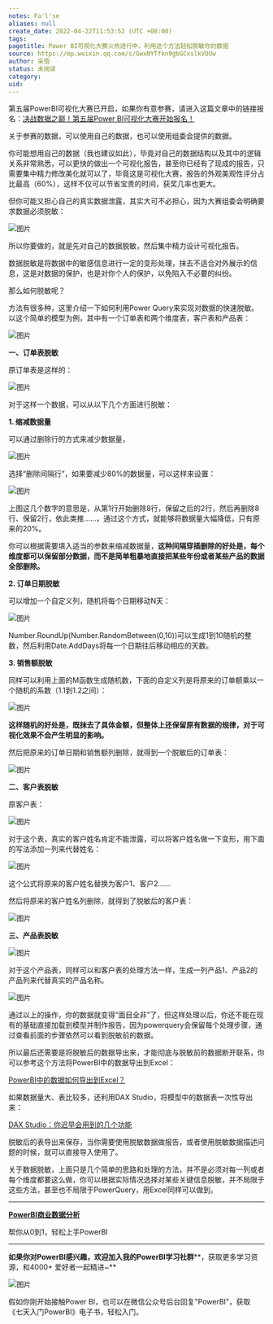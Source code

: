 ```yaml
---
notes: Fa'l'se
aliases: null
create_date: 2022-04-22T11:53:52 (UTC +08:00)
tags: 
pagetitle: Power BI可视化大赛火热进行中，利用这个方法轻松脱敏你的数据
source: https://mp.weixin.qq.com/s/GwxNYTfkn9gbGCxslkVOUw
author: 采悟
status: 未阅读
category: 
uid: 
---
```


第五届PowerBI可视化大赛已开启，如果你有意参赛，请进入这篇文章中的链接报名：[决战数据之巅！第五届Power BI可视化大赛开始报名！](http://mp.weixin.qq.com/s?__biz=MzA4MzQwMjY4MA==&mid=2484079783&idx=1&sn=4d07e18f0efe2a77a3fc3eb8a0a2f2e7&chksm=8e13a670b9642f66bc19be6bf60a2751f5a3c9508edd5eec462a5e25b7182c54b4fe88e3f8c3&scene=21#wechat_redirect)

关于参赛的数据，可以使用自己的数据，也可以使用组委会提供的数据。

你可能想用自己的数据（我也建议如此），毕竟对自己的数据结构以及其中的逻辑关系非常熟悉，可以更快的做出一个可视化报告，甚至你已经有了现成的报告，只需要集中精力修改美化就可以了，毕竟这是可视化大赛，报告的外观美观性评分占比最高（60%），这样不仅可以节省宝贵的时间，获奖几率也更大。

但你可能又担心自己的真实数据泄露，其实大可不必担心，因为大赛组委会明确要求数据必须脱敏：

![图片](https://mmbiz.qpic.cn/mmbiz_jpg/aHEbZtANQJNTv7Kgg58ib1Y4O4gzlT3PEaGOSgiaL9Pic5UnHrqputYWibv6k0ZAfjHgrXJiaQBMH3TyvTEflbfibMrQ/640?wx_fmt=jpeg&wxfrom=5&wx_lazy=1&wx_co=1)

所以你要做的，就是先对自己的数据脱敏，然后集中精力设计可视化报告。

数据脱敏是将数据中的敏感信息进行一定的变形处理，抹去不适合对外展示的信息，这是对数据的保护，也是对你个人的保护，以免陷入不必要的纠纷。

那么如何脱敏呢？  

方法有很多种，这里介绍一下如何利用Power Query来实现对数据的快速脱敏。以这个简单的模型为例，其中有一个订单表和两个维度表，客户表和产品表：

![图片](https://mmbiz.qpic.cn/mmbiz_jpg/aHEbZtANQJN0ZiaAl9YH4czFscta9zquyMJ2OlzbXcGf64pDicbNoyIEIYnchnYeTEfp3V7wgia1MiaaFglqLIVvIA/640?wx_fmt=jpeg&wxfrom=5&wx_lazy=1&wx_co=1)

**一、订单表脱敏**

原订单表是这样的：

![图片](https://mmbiz.qpic.cn/mmbiz_jpg/aHEbZtANQJN0ZiaAl9YH4czFscta9zquyibraO4icy5syTDfUD43MNZwVvEjzJorypGFz6Sx7tzRkmMTDFKkoOYRw/640?wx_fmt=jpeg&wxfrom=5&wx_lazy=1&wx_co=1)

对于这样一个数据，可以从以下几个方面进行脱敏：  

**1\. 缩减数据量**

可以通过删除行的方式来减少数据量，  

![图片](https://mmbiz.qpic.cn/mmbiz_jpg/aHEbZtANQJN0ZiaAl9YH4czFscta9zquyLpkzRw5hMWAVDrAJHcd2JEuqkabvCG5lC1vrs8zBiavT9ewSicBIZNqQ/640?wx_fmt=jpeg&wxfrom=5&wx_lazy=1&wx_co=1)

选择“删除间隔行”，如果要减少80%的数据量，可以这样来设置：  

![图片](https://mmbiz.qpic.cn/mmbiz_jpg/aHEbZtANQJN0ZiaAl9YH4czFscta9zquyNVgkRL10J3XLVtvgkyDTsbThdAuvwG6zongreianx9yFQ73Zj9XgDIg/640?wx_fmt=jpeg&wxfrom=5&wx_lazy=1&wx_co=1)

上图这几个数字的意思是，从第1行开始删除8行，保留之后的2行，然后再删除8行、保留2行，依此类推……，通过这个方式，就能够将数据量大幅降低，只有原来的20%。

你可以根据需要填入适当的参数来缩减数据量，**这种间隔穿插删除的好处是，每个维度都可以保留部分数据，而不是简单粗暴地直接把某些年份或者某些产品的数据全部删除。**

**2\. 订单日期脱敏**

可以增加一个自定义列，随机将每个日期移动N天：  

![图片](https://mmbiz.qpic.cn/mmbiz_jpg/aHEbZtANQJN0ZiaAl9YH4czFscta9zquyfyXNibFuXD2fQ0pYEHjVbg4KDZlP4q6fEvtHcJd0KjcwgxQ3Llxuuzg/640?wx_fmt=jpeg&wxfrom=5&wx_lazy=1&wx_co=1)

Number.RoundUp(Number.RandomBetween(0,10))可以生成1到10随机的整数，然后利用Date.AddDays将每一个日期往后移动相应的天数。

**3\. 销售额脱敏**

同样可以利用上面的M函数生成随机数，下面的自定义列是将原来的订单额乘以一个随机的系数（1.1到1.2之间）：

![图片](https://mmbiz.qpic.cn/mmbiz_jpg/aHEbZtANQJOyb6uZa9XVianIR1r1pwyeaIYp4aDGFQZaVGfPM3krC6IoYbxP6Zj211YVZckMbLvYOliaCBFWicu9w/640?wx_fmt=jpeg&wxfrom=5&wx_lazy=1&wx_co=1)

**这样随机的好处是，既抹去了具体金额，但整体上还保留原有数据的规律，对于可视化效果不会产生明显的影响。**

然后把原来的订单日期和销售额列删除，就得到一个脱敏后的订单表：

![图片](https://mmbiz.qpic.cn/mmbiz_jpg/aHEbZtANQJOyb6uZa9XVianIR1r1pwyeahQ4YZpPuApc3GPEl5kvrPDvF42GtRrUCsaWNvAjMvn2Ye5tqXTjopQ/640?wx_fmt=jpeg&wxfrom=5&wx_lazy=1&wx_co=1)

**二、客户表脱敏**

原客户表：  

![图片](https://mmbiz.qpic.cn/mmbiz_jpg/aHEbZtANQJN0ZiaAl9YH4czFscta9zquyEHl2KWyJ1KcWmvx8ECMzn8GX4QsibgzD0cRrOaBlMnxqeM71ocHIPEQ/640?wx_fmt=jpeg&wxfrom=5&wx_lazy=1&wx_co=1)

对于这个表，真实的客户姓名肯定不能泄露，可以将客户姓名做一下变形，用下面的写法添加一列来代替姓名：  

![图片](https://mmbiz.qpic.cn/mmbiz_jpg/aHEbZtANQJN0ZiaAl9YH4czFscta9zquyJH2zp7eee0OHvaBxT3Hl7XhSWFprj3ZkEDyFEMzwIFWDmo0qsoJe8g/640?wx_fmt=jpeg&wxfrom=5&wx_lazy=1&wx_co=1)

这个公式将原来的客户姓名替换为客户1、客户2……  

然后将原来的客户姓名列删除，就得到了脱敏后的客户表：  

![图片](https://mmbiz.qpic.cn/mmbiz_jpg/aHEbZtANQJN0ZiaAl9YH4czFscta9zquyDOpLRxUfbJriaO2TrMHEGiaYiaIdBTVmprddrID9oNGrMDhbGU0HvsbDA/640?wx_fmt=jpeg&wxfrom=5&wx_lazy=1&wx_co=1)

**三、产品表脱敏**

![图片](https://mmbiz.qpic.cn/mmbiz_jpg/aHEbZtANQJN0ZiaAl9YH4czFscta9zquyN8ia8OyvNXVz9wgzLG2JEic5NZh1RPswxcn6GUiaia1S1HENLQu29lZibZg/640?wx_fmt=jpeg&wxfrom=5&wx_lazy=1&wx_co=1)

对于这个产品表，同样可以和客户表的处理方法一样，生成一列产品1、产品2的产品列来代替真实的产品名称。

![图片](https://mmbiz.qpic.cn/mmbiz_jpg/aHEbZtANQJN0ZiaAl9YH4czFscta9zquyUBtl0zeWcgND31hTReib36IKaHuTJZRjPfgltr3StViabgGibUyMzgwoQ/640?wx_fmt=jpeg&wxfrom=5&wx_lazy=1&wx_co=1)

通过以上的操作，你的数据就变得“面目全非”了，但这样处理以后，你还不能在现有的基础直接加载到模型并制作报告，因为powerquery会保留每个处理步骤，通过查看前面的步骤依然可以看到脱敏前的数据。

所以最后还需要是将脱敏后的数据导出来，才能彻底与脱敏前的数据断开联系，你可以参考这个方法将PowerBI中的数据导出到Excel：

[PowerBI中的数据如何导出到Excel？](http://mp.weixin.qq.com/s?__biz=MzA4MzQwMjY4MA==&mid=2484067701&idx=1&sn=b25ce0581c897a817fd1523915cd8d9f&chksm=8e0c77a2b97bfeb4c22b58f13accf44029c2fd4ccc6cecd318eceef48bc44deb03cc2806e950&scene=21#wechat_redirect)  

如果数据量大、表比较多，还利用DAX Studio，将模型中的数据表一次性导出来：

[DAX Studio：你迟早会用到的几个功能](http://mp.weixin.qq.com/s?__biz=MzA4MzQwMjY4MA==&mid=2484068433&idx=1&sn=a7024f9924b5d498447cb209c5fac222&chksm=8e0c4a86b97bc39093d64194865a45865432b07fb14dd6d822519c60be7bbe1c8523e6e3fe61&scene=21#wechat_redirect)

脱敏后的表导出来保存，当你需要使用脱敏数据做报告，或者使用脱敏数据描述问题的时候，就可以直接导入使用了。

关于数据脱敏，上面只是几个简单的思路和处理的方法，并不是必须对每一列或者每个维度都要这么做，你可以根据实际情况选择对某些关键信息脱敏，并不局限于这些方法，甚至也不局限于PowerQuery，用Excel同样可以做到。

___

[**PowerBI商业数据分析**](http://mp.weixin.qq.com/s?__biz=MzA4MzQwMjY4MA==&mid=2484074987&idx=1&sn=5cf4ba4b683ee9136bb7a26f6e9bcf01&chksm=8e0c533cb97bda2add48a4576b9c1e230249a5a4160dd93cd677a37ea21d26fc9cc26fc4cb1c&scene=21#wechat_redirect)

帮你从0到1，轻松上手PowerBI

___

**如果你对PowerBI感兴趣，欢迎加入我的PowerBI学习社群****，获取更多学习资源，和4000+ 爱好者一起精进~**  

![图片](https://mmbiz.qpic.cn/mmbiz_png/aHEbZtANQJMFLnwgdbghRHPLicKRaV70mVCZVq8Fhm46rkciaeOrLFJCv5f1omJxF8256YogHflkicEDM29aUMtaA/640?wx_fmt=png&wxfrom=5&wx_lazy=1&wx_co=1)

假如你刚开始接触Power BI，也可以在微信公众号后台回复"PowerBI"，获取《七天入门PowerBI》电子书，轻松入门。
